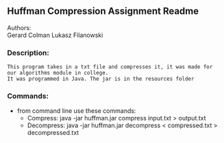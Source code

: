 ## Huffman Compression Assignment Readme
Authors:<br>
Gerard Colman
Lukasz Filanowski
### Description:
    This program takes in a txt file and compresses it, it was made for our algorithms module in college.
    It was programmed in Java. The jar is in the resources folder
### Commands:
- from command line use these commands:
    - Compress: java -jar huffman.jar compress input.txt > output.txt
    - Decompress: java -jar huffman.jar decompress < compressed.txt > decompressed.txt
    
